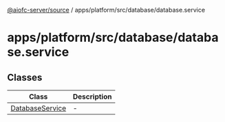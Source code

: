 [@aiofc-server/source](../../../../../index.md) / apps/platform/src/database/database.service

# apps/platform/src/database/database.service

## Classes

| Class | Description |
| ------ | ------ |
| [DatabaseService](classes/DatabaseService.md) | - |
